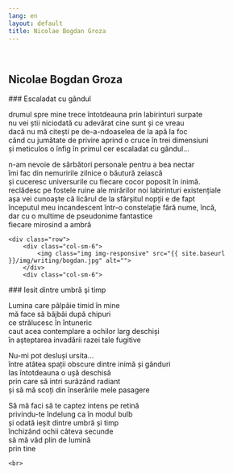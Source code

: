 ```yaml
---
lang: en
layout: default
title: Nicolae Bogdan Groza
---
```


<br>
<div class="container">
    <h2>Nicolae Bogdan Groza</h2>
    <div class="row">
        <div class="col-sm-6">
            <img class="img img-responsive" src="{{ site.baseurl }}/img/writing/carti-bogdan.jpg" alt="">
        </div> 
        <div class="col-sm-6">
<div markdown="1">
### Escaladat cu gândul

drumul spre mine trece întotdeauna prin labirinturi surpate<br>
nu vei știi niciodată cu adevărat cine sunt și ce vreau<br>
dacă nu mă citești pe de-a-ndoaselea de la apă la foc<br>
când cu jumătate de privire aprind o cruce în trei dimensiuni<br>
și meticulos o înfig în primul cer escaladat cu gândul...<br>

n-am nevoie de sărbători personale pentru a bea nectar<br>
îmi fac din nemuririle zilnice o băutură zeiască<br>
și cuceresc universurile cu fiecare cocor poposit în inimă.<br>
reclădesc pe fostele ruine ale mirărilor noi labirinturi existențiale<br>
așa vei cunoaște că licărul de la sfârșitul nopții e de fapt<br>
începutul meu incandescent într-o constelație fără nume, încă,<br>
dar cu o multime de pseudonime fantastice<br>
fiecare mirosind a ambră<br>
</div>
        </div>
    </div>

    <div class="row">
        <div class="col-sm-6">
            <img class="img img-responsive" src="{{ site.baseurl }}/img/writing/bogdan.jpg" alt="">
        </div> 
        <div class="col-sm-6">
<div markdown="1">
### Iesit dintre umbră şi timp

Lumina care pâlpâie timid în mine<br> 
mă face să bâjbâi după chipuri<br> 
ce strălucesc în întuneric<br>
caut acea contemplare a ochilor larg deschiși<br> 
în așteptarea invadării razei tale fugitive<br>

Nu-mi pot desluși ursita...<br>
între atâtea spații obscure dintre inimă și gânduri<br>
las întotdeauna o ușă deschisă<br>
prin care să intri surâzând radiant<br> 
și să mă scoți din înserările mele pasagere<br>

Să mă faci să te captez intens pe retină<br>
privindu-te îndelung ca în modul bulb<br>
și odată ieșit dintre umbră și timp<br>
închizând ochii câteva secunde<br>
să mă văd plin de lumină<br>
prin tine<br>
</div>
        </div>
    </div>

    
    <br>   
</div>
<br>
<br>